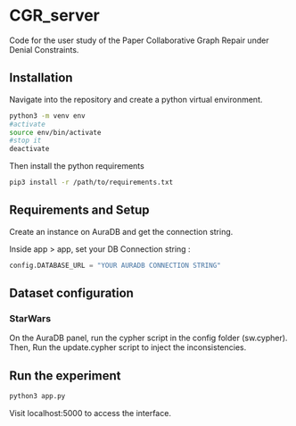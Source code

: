 # CGR_server

Code for the user study of the Paper Collaborative Graph Repair under Denial Constraints.

## Installation

Navigate into the repository and create a python virtual environment.

```bash
python3 -m venv env
#activate
source env/bin/activate
#stop it
deactivate
```
Then install the python requirements

```bash
pip3 install -r /path/to/requirements.txt
```
## Requirements and Setup

Create an instance on AuraDB and get the connection string.


Inside app > app, set your DB Connection string : 
```python
config.DATABASE_URL = "YOUR AURADB CONNECTION STRING" 
```
## Dataset configuration

### StarWars ###
On the AuraDB panel, run the cypher script in the config folder (sw.cypher).
Then, Run the update.cypher script to inject the inconsistencies.
## Run the experiment


```bash
python3 app.py 
```

Visit localhost:5000 to access the interface.

